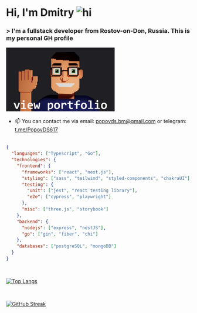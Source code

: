 # Hi, I'm Dmitry <img src="https://user-images.githubusercontent.com/1303154/88677602-1635ba80-d120-11ea-84d8-d263ba5fc3c0.gif" width="28px" height="28px" alt="hi">

### > I'm a fullstack developer from Rostov-on-Don, Russia. This is my personal GH profile


[<img src="https://github.com/PopovDS617/PopovDS617/blob/master/screenshot2.jpg" width="296px" height="174px" alt="3d avatar">](https://dpopov.site) 



 - 📫 You can contact me via email: [popovds.bm@gmail.com](mailto:popovds.bm@gmail.com) or telegram: [t.me/PopovDS617](https://t.me/PopovDS617) 


<!--:mailbox:  📯 all contacts:

 [![Linkedin Badge](https://img.shields.io/badge/-popov-0e76a8?style=flat&labelColor=0e76a8&logo=linkedin&logoColor=white)](https://www.linkedin.com/in/dmitry-popov-872b50261/) 
 [![Mail Badge](https://img.shields.io/badge/-popovds.bm-c0392b?style=flat&labelColor=c0392b&logo=gmail&logoColor=white)](mailto:popovds.bm@gmail.com)
 [![Telegram Badge](https://img.shields.io/badge/-PopovDS617-white?style=flat&labelColor=0e76a&logo=telegram&logoColor=blue)](https://t.me/PopovDS617) -->
```json

{
  "languages": ["Typescript", "Go"],
  "technologies": {
    "frontend": {
      "frameworks": ["react", "next.js"],
      "styling": ["sass", "tailwind", "styled-components", "chakraUI"],
      "testing": {
        "unit": ["jest", "react testing library"],
        "e2e": ["cypress", "playwright"]
      },
      "misc": ["three.js", "storybook"]
    },
    "backend": {
      "nodejs": ["express", "nestJS"],
      "go": ["gin", "fiber", "chi"]
    },
    "databases": ["postgreSQL", "mongoDB"]
  }
}

```
 
<br/>

[![Top Langs](https://github-readme-stats.vercel.app/api/top-langs/?username=PopovDS617&layout=compact&theme=highcontrast&langs_count=10)](https://github.com/anuraghazra/github-readme-stats)

<br/>

[![GitHub Streak](https://streak-stats.demolab.com/?user=PopovDS617&theme=highcontrast)](https://git.io/streak-stats)
 
